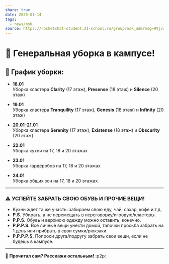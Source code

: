 ```yaml
---
share: true
date: 2025-01-14
tags:
  - news/nsk
source: https://rocketchat-student.21-school.ru/group/nsk_adm?msg=9Vjv3mNU15m7xDBbI
---
```


# 🧹 **Генеральная уборка в кампусе!**

## 📅 График уборки:

- **18.01**  
  Уборка кластера **Clarity** (17 этаж), **Presense** (18 этаж) и **Silence** (20 этаж)

- **19.01**  
  Уборка кластера **Tranquility** (17 этаж), **Genesis** (18 этаж) и **Infinity** (20 этаж)

- **20.01–21.01**  
  Уборка кластера **Serenity** (17 этаж), **Existense** (18 этаж) и **Obscurity** (20 этаж)

- **22.01**  
  Уборка кухни на 17, 18 и 20 этажах

- **23.01**  
  Уборка гардеробов на 17, 18 и 20 этажах

- **24.01**  
  Уборка общих зон на 17, 18 и 20 этажах

---

### ⚠️ **УСПЕЙТЕ ЗАБРАТЬ СВОЮ ОБУВЬ И ПРОЧИЕ ВЕЩИ!**  

- Кухни ждет та же участь: забираем свою еду, чай, сахар, кофе и т.д.
- **P.S.** Убирать, а не перемещать в переговорку/игровую/кластеры.
- **P.P.S.** Обувь и верхнюю одежду можно оставить, конечно.
- **P.P.P.S.** Все личные вещи унести домой, тапочки просьба забрать на 1 день или прибрать в свои сумки/рюкзаки.
- **P.P.P.P.S.** Попроси друга/подругу забрать свои вещи, если не будешь в кампусе.

---

👀 **Прочитал сам? Расскажи остальным!** :p2p:
